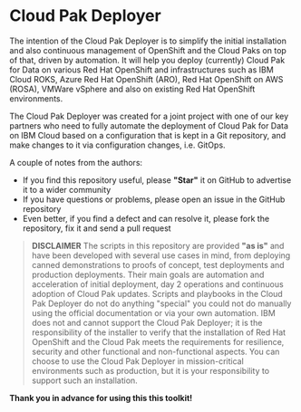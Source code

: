 # Cloud Pak Deployer

The intention of the Cloud Pak Deployer is to simplify the initial installation and also continuous management of OpenShift and the Cloud Paks on top of that, driven by automation. It will help you deploy (currently) Cloud Pak for Data on various Red Hat OpenShift and infrastructures such as IBM Cloud ROKS, Azure Red Hat OpenShift (ARO), Red Hat OpenShift on AWS (ROSA), VMWare vSphere and also on existing Red Hat OpenShift environments.

The Cloud Pak Deployer was created for a joint project with one of our key partners who need to fully automate the deployment of Cloud Pak for Data on IBM Cloud based on a configuration that is kept in a Git repository, and make changes to it via configuration changes, i.e. GitOps.

A couple of notes from the authors:
* If you find this repository useful, please **"Star"** it on GitHub to advertise it to a wider community
* If you have questions or problems, please open an issue in the GitHub repository
* Even better, if you find a defect and can resolve it, please fork the repository, fix it and send a pull request

> **DISCLAIMER** The scripts in this repository are provided **"as is"** and have been developed with several use cases in mind, from deploying canned demonstrations to proofs of concept, test deployments and production deployments. Their main goals are automation and acceleration of initial deployment, day 2 operations and continuous adoption of Cloud Pak updates. Scripts and playbooks in the Cloud Pak Deployer do not do anything "special" you could not do manually using the official documentation or via your own automation. IBM does not and cannot support the Cloud Pak Deployer; it is the responsibility of the installer to verify that the installation of Red Hat OpenShift and the Cloud Pak meets the requirements for resilience, security and other functional and non-functional aspects. You can choose to use the Cloud Pak Deployer in mission-critical environments such as production, but it is your responsibility to support such an installation.

**Thank you in advance for using this this toolkit!** 